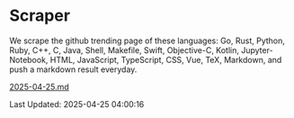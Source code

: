 # Scraper

We scrape the github trending page of these languages: Go, Rust, Python, Ruby, C++, C, Java, Shell, Makefile, Swift, Objective-C, Kotlin, Jupyter-Notebook, HTML, JavaScript, TypeScript, CSS, Vue, TeX, Markdown, and push a markdown result everyday.

[2025-04-25.md](https://github.com/yangwenmai/github-trending-backup/blob/master/2025-04-25.md)

Last Updated: 2025-04-25 04:00:16